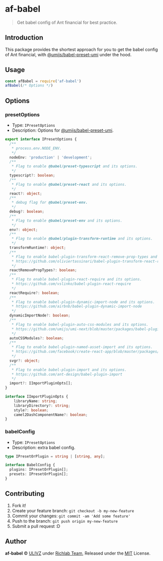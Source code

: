 # af-babel

> Get babel config of Ant financial for best practice.

## Introduction

This package provides the shortest approach for you to get the babel config of Ant financial, with [@umijs/babel-preset-umi](https://github.com/umijs/umi-next/tree/master/packages/babel-preset-umi) under the hood.

## Usage

```js
const afBabel = require('af-babel')
afBabel(/* Options */)
```

## Options

### presetOptions

- Type: `IPresetOptions`
- Description: Options for [@umijs/babel-preset-umi](https://github.com/umijs/umi-next/tree/master/packages/babel-preset-umi).

```typescript
export interface IPresetOptions {
  /**
   * process.env.NODE_ENV.
   */  
  nodeEnv: 'production' | 'development';
  /**
   * Flag to enable @babel/preset-typescript and its options.
   */  
  typescript?: boolean;
  /**
   * Flag to enable @babel/preset-react and its options.
   */
  react?: object;
  /**
   * debug flag for @babel/preset-env.
   */
  debug?: boolean;
  /**
   * Flag to enable @babel/preset-env and its options.
   */
  env?: object;
  /**
   * Flag to enable @babel/plugin-transform-runtime and its options.
   */
  transformRuntime?: object;
  /**
   * Flag to enable babel-plugin-transform-react-remove-prop-types and its options.
   * https://github.com/oliviertassinari/babel-plugin-transform-react-remove-prop-types
   */
  reactRemovePropTypes?: boolean;
  /**
   * Flag to enable babel-plugin-react-require and its options.
   * https://github.com/vslinko/babel-plugin-react-require 
   */
  reactRequire?: boolean;
  /**
   * Flag to enable babel-plugin-dynamic-import-node and its options.
   * https://github.com/airbnb/babel-plugin-dynamic-import-node 
   */
  dynamicImportNode?: boolean;
  /**
   * Flag to enable babel-plugin-auto-css-modules and its options.
   * https://github.com/umijs/umi-next/blob/master/packages/babel-plugin-auto-css-modules
   */
  autoCSSModules?: boolean;
  /**
   * Flag to enable babel-plugin-named-asset-import and its options.
   * https://github.com/facebook/create-react-app/blob/master/packages/babel-plugin-named-asset-import
   */
  svgr?: object;
  /**
   * Flag to enable babel-plugin-import and its options.
   * https://github.com/ant-design/babel-plugin-import
   */
  import?: IImportPluginOpts[];
}

interface IImportPluginOpts {
    libraryName: string;
    libraryDirectory?: string;
    style?: boolean;
    camel2DashComponentName?: boolean;
}
```

### babelConfig

- Type: `IPresetOptions`
- Description: extra babel config.

```typescript
type IPresetOrPlugin = string | [string, any];

interface BabelConfig {
  plugins: IPresetOrPlugin[];
  presets: IPresetOrPlugin[];
}
```

## Contributing

1. Fork it!
2. Create your feature branch: `git checkout -b my-new-feature`
3. Commit your changes: `git commit -am 'Add some feature'`
4. Push to the branch: `git push origin my-new-feature`
5. Submit a pull request :D

## Author

**af-babel** © [ULIVZ](https://github.com/ulivz) under [Richlab Team](https://www.yuque.com/richlab/join-us/invitation), Released under the [MIT](./LICENSE) License.<br>
